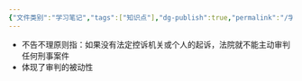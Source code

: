 ```yaml
---
{"文件类别":"学习笔记","tags":["知识点"],"dg-publish":true,"permalink":"/学习笔记/知识点cheese/不告不理原则/","dgPassFrontmatter":true}
---
```


- 不告不理原则指：如果没有法定控诉机关或个人的起诉，法院就不能主动审判任何刑事案件
- 体现了审判的被动性